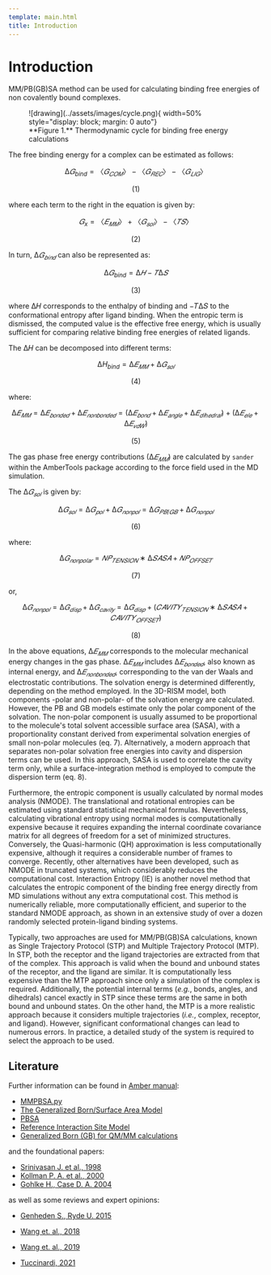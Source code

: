 ```yaml
---
template: main.html
title: Introduction
---
```


# Introduction

MM/PB(GB)SA method can be used for calculating binding free energies of non covalently bound complexes.

<figure markdown="1">
![drawing](../assets/images/cycle.png){ width=50% style="display: block; margin: 0 auto"}
  <figcaption markdown="1" style="margin-top:0;">
**Figure 1.** Thermodynamic cycle for binding free energy calculations
  </figcaption>
</figure>

[16]: ../assets/images/cycle.png

The free binding energy for a complex can be estimated as follows:

$$
∆𝐺_{bind} = 〈𝐺_{𝐶𝑂𝑀}〉−〈𝐺_{𝑅𝐸𝐶}〉−〈𝐺_{𝐿𝐼𝐺}〉
$$

<p align="center">
    (1)
</p>

where each term to the right in the equation is given by:


$$
𝐺_{x} = 〈𝐸_{𝑀𝑀}〉 + 〈𝐺_{𝑠𝑜𝑙}〉 − 〈𝑇𝑆〉
$$

<p align="center">
    (2)
</p>

In turn, $∆𝐺_{𝑏𝑖𝑛𝑑}$ can also be represented as:

$$
∆𝐺_{bind} = ∆𝐻 − 𝑇∆𝑆
$$

<p align="center">
    (3)
</p>

where ∆𝐻 corresponds to the enthalpy of binding and −𝑇∆𝑆 to the conformational entropy after ligand binding. When the 
entropic term is dismissed, the computed value is the effective free energy, which is usually sufficient for 
comparing relative binding free energies of related ligands.

The ∆𝐻 can be decomposed into different terms:

$$
∆H_{bind} = ∆𝐸_{𝑀𝑀} + ∆𝐺_{𝑠𝑜𝑙}
$$

<p align="center">
    (4)
</p>

where:

$$
∆𝐸_{𝑀𝑀} = ∆𝐸_{𝑏𝑜𝑛𝑑𝑒𝑑} + ∆𝐸_{𝑛𝑜𝑛𝑏𝑜𝑛𝑑𝑒𝑑} = (∆𝐸_{𝑏𝑜𝑛𝑑} + ∆𝐸_{𝑎𝑛𝑔𝑙𝑒} + ∆𝐸_{𝑑𝑖ℎ𝑒𝑑𝑟𝑎𝑙}) + (∆𝐸_{𝑒𝑙𝑒} + ∆𝐸_{𝑣𝑑𝑊})
$$

<p align="center">
    (5)
</p>

The gas phase free energy contributions ($∆𝐸_{𝑀𝑀}$) are calculated by `sander` within the AmberTools package 
according to the force field used in the MD simulation. 

The $∆𝐺_{𝑠𝑜𝑙}$ is given by:

$$
∆𝐺_{𝑠𝑜𝑙} = ∆𝐺_{𝑝𝑜𝑙} + ∆𝐺_{𝑛𝑜𝑛𝑝𝑜𝑙} = ∆𝐺_{𝑃𝐵/𝐺𝐵} + ∆𝐺_{𝑛𝑜𝑛𝑝𝑜𝑙}
$$

<p align="center">
    (6)
</p>

where:

$$
∆𝐺_{𝑛𝑜𝑛𝑝𝑜𝑙𝑎𝑟} = 𝑁𝑃_{𝑇𝐸𝑁𝑆𝐼𝑂𝑁} ∗ ∆𝑆𝐴𝑆𝐴 + 𝑁𝑃_{𝑂𝐹𝐹𝑆𝐸𝑇}
$$

<p align="center">
    (7)
</p>

or,

$$
∆𝐺_{𝑛𝑜𝑛𝑝𝑜𝑙} = ∆𝐺_{𝑑𝑖𝑠𝑝} + ∆𝐺_{𝑐𝑎𝑣𝑖𝑡𝑦} = ∆𝐺_{𝑑𝑖𝑠𝑝} + (𝐶𝐴𝑉𝐼𝑇𝑌_{𝑇𝐸𝑁𝑆𝐼𝑂𝑁} ∗ ∆𝑆𝐴𝑆𝐴 + 𝐶𝐴𝑉𝐼𝑇𝑌_{𝑂𝐹𝐹𝑆𝐸𝑇})
$$

<p align="center">
    (8)
</p>

In the above equations, $∆𝐸_{𝑀𝑀}$ corresponds to the molecular mechanical energy changes in the
gas phase. $∆𝐸_{𝑀𝑀}$ includes $∆𝐸_{𝑏𝑜𝑛𝑑𝑒𝑑}$, also known as internal energy, and 
$∆𝐸_{𝑛𝑜𝑛𝑏𝑜𝑛𝑑𝑒𝑑}$, corresponding to the van der Waals and electrostatic contributions. The solvation energy is 
determined differently, depending on the method employed. In the 3D-RISM model, both components -polar and non-polar- 
of the solvation energy are calculated. However, the PB and GB models estimate only the polar component of the 
solvation. The non-polar component is usually assumed to be proportional to the molecule's total solvent accessible 
surface area (SASA), with a proportionality constant derived from experimental solvation energies of small non-polar 
molecules (eq. 7). Alternatively, a modern approach that separates non-polar solvation free energies into cavity and 
dispersion terms can be used. In this approach, SASA is used to correlate the cavity term only, while a 
surface-integration method is employed to compute the dispersion term (eq. 8).

Furthermore, the entropic component is usually calculated by normal modes analysis (NMODE). The translational and
rotational entropies can be estimated using standard statistical mechanical formulas. Nevertheless, calculating 
vibrational entropy using normal modes is computationally expensive because it requires expanding the internal 
coordinate covariance matrix for all degrees of freedom for a set of minimized structures. Conversely, the 
Quasi-harmonic (QH) approximation is less computationally expensive, although it requires a considerable number of
frames to converge. Recently, other alternatives have been developed, such as NMODE in truncated systems, 
which considerably reduces the computational cost. Interaction Entropy (IE) is another novel method that 
calculates the entropic component of the binding free energy directly from MD simulations without any extra 
computational cost. This method is numerically reliable, more computationally efficient, and superior to the 
standard NMODE approach, as shown in an extensive study of over a dozen randomly selected protein-ligand binding 
systems.

Typically, two approaches are used for MM/PB(GB)SA calculations, known as Single Trajectory Protocol (STP) and 
Multiple Trajectory Protocol (MTP). In STP, both the receptor and the ligand trajectories are extracted 
from that of the complex. This approach is valid when the bound and unbound states of the receptor, and the ligand 
are similar. It is computationally less expensive than the MTP approach since only a simulation of the complex is 
required. Additionally, the potential internal terms (_e.g._, bonds, angles, and dihedrals) cancel exactly in STP 
since these terms are the same in both bound and unbound states. On the other hand, the MTP is a more realistic 
approach because it considers multiple trajectories (_i.e._, complex, receptor, and ligand). However, significant 
conformational changes can lead to numerous errors. In practice, a detailed study of the system is required to 
select the approach to be used.


## Literature
Further information can be found in [Amber manual][3]:

* [MMPBSA.py][4]
* [The Generalized Born/Surface Area Model][5]
* [PBSA][6]
* [Reference Interaction Site Model][7]
* [Generalized Born (GB) for QM/MM calculations][8]

and the foundational papers:

* [Srinivasan J. et al., 1998][9] 
* [Kollman P. A. et al., 2000][10] 
* [Gohlke H., Case D. A. 2004][11] 

as well as some reviews and expert opinions:

* [Genheden S., Ryde U. 2015][12] 
* [Wang et. al., 2018][13]  
* [Wang et. al., 2019][14]
* [Tuccinardi, 2021][16]

  [1]: https://pubs.acs.org/doi/10.1021/ct300418h
  [2]: https://pubs.acs.org/doi/abs/10.1021/jacs.6b02682

  [3]: https://ambermd.org/doc12/Amber21.pdf
  [4]: https://ambermd.org/doc12/Amber21.pdf#chapter.36
  [5]: https://ambermd.org/doc12/Amber21.pdf#chapter.4
  [6]: https://ambermd.org/doc12/Amber21.pdf#chapter.6
  [7]: https://ambermd.org/doc12/Amber21.pdf#chapter.7
  [8]: https://ambermd.org/doc12/Amber21.pdf#subsection.11.1.3
  [9]: https://pubs.acs.org/doi/abs/10.1021/ja981844+
  [10]: https://pubs.acs.org/doi/abs/10.1021/ar000033j
  [11]: https://onlinelibrary.wiley.com/doi/abs/10.1002/jcc.10379
  [12]: https://www.tandfonline.com/doi/full/10.1517/17460441.2015.1032936
  [13]: https://www.frontiersin.org/articles/10.3389/fmolb.2017.00087/full
  [14]: https://pubs.acs.org/doi/abs/10.1021/acs.chemrev.9b00055
  [15]: https://pubs.acs.org/doi/full/10.1021/acs.jctc.8b00418
  [16]: https://www.tandfonline.com/doi/pdf/10.1080/17460441.2021.1942836
